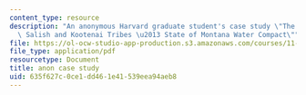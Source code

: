 ```yaml
---
content_type: resource
description: "An anonymous Harvard graduate student's case study \"The Confederated\
  \ Salish and Kootenai Tribes \u2013 State of Montana Water Compact\""
file: https://ol-ocw-studio-app-production.s3.amazonaws.com/courses/11-382-water-diplomacy-spring-2021/635f627c0ce1dd461e41539eea94aeb8_MIT11_382s21_anon_case_study.pdf
file_type: application/pdf
resourcetype: Document
title: anon case study
uid: 635f627c-0ce1-dd46-1e41-539eea94aeb8
---
```

